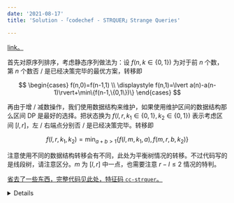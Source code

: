 ```yaml
---
date: '2021-08-17'
title: 'Solution -「codechef - STRQUER」Strange Queries'

---
```


[link。](https://www.codechef.com/problems/STRQUER)

首先对原序列排序，考虑静态序列做法为：设 $f(n,k\in\{0,1\})$ 为对于前 $n$ 个数，第 $n$ 个数否 / 是已经决策完毕的最优方案，转移即

$$
\begin{cases}
f(n,0)=f(n-1,1) \\
\displaystyle
f(n,1)=\lvert a(n)-a(n-1)\rvert+\min\{f(n-1,\{0,1\})\}
\end{cases}
$$

再由于增 / 减数操作，我们使用数据结构来维护，如果使用维护区间的数据结构那么区间 DP 是最好的选择。把状态换为 $f(l,r,k_1\in\{0,1\},k_2\in\{0,1\})$ 表示考虑区间 $[l,r]$，左 / 右端点分别否 / 是已经决策完毕。转移即

$$
f(l,r,k_1,k_2)=\min_{a+b>1}\{f(l,m,k_1,a),f(m,r,b,k_2)\}
$$

注意使用不同的数据结构转移会有不同，此处为平衡树情况的转移。不过代码写的是线段树，请注意区分。$m$ 为 $[l,r]$ 中一点，也需要注意 $r-l\leqslant2$ 情况的特判。

[省去了一些东西，完整代码见此处，特征码 `cc-strquer`。](https://www.cnblogs.com/orchid-any/articles/15153763.html)

<details>

```cpp[class="line-numbers"]
const long long inf = 1e18;
namespace 😅😅 {
struct node {
  int ls, rs, num;
  long long l, r, mx, mn;
  long long dp[2][2];
  long long *const operator[](const long long i) { return dp[i]; }
} 😅[2 * 200000 * 60];
int tot;
int fuck😅(long long l, long long r) {
  int shit = ++tot;
  😅[shit].ls = 😅[shit].rs = 0;
  😅[shit].l = l, 😅[shit].r = r;
  😅[shit].num = 0;
  return shit;
}
void Merge(node &$😅, node x, node y) {
  node ap;
  bool flag = 0;
  if (!x.num) {
    ap = y;
    flag = 1;
  }
  if (!y.num) {
    ap = x;
    flag = 1;
  }
  if (flag) {
    $😅.mn = ap.mn;
    $😅.mx = ap.mx;
    for (int i = 0; i < 2; ++i) {
      for (int j = 0; j < 2; ++j) $😅[i][j] = ap[i][j];
    }
    return;
  }
  $😅.mn = x.mn;
  $😅.mx = y.mx;
  for (int i = 0; i < 2; ++i) {
    for (int j = 0; j < 2; ++j) {
      $😅[i][j] = -inf;
      for (int a = 0; a < 2; ++a) {
        for (int b = 0; b < 2; ++b)
          Max($😅[i][j], x[i][a] + y[b][j] + a * b * (y.mn - x.mx));
      }
    }
  }
}
void add(int p, long long x, int v) {
  auto &l = 😅[p].l, &r = 😅[p].r;
  if (!p) p = ++tot;
  😅[p].num += v;
  if (l == r) {
    😅[p].mx = 😅[p].mn = x;
    😅[p][0][0] = 😅[p][1][1] = -inf;
    😅[p][0][1] = 😅[p][1][0] = 0;
    return;
  }
  long long mid = (l + r) >> 1;
  if (mid >= x) {
    if (!😅[p].ls) 😅[p].ls = fuck😅(l, mid);
    add(😅[p].ls, x, v);
  } else {
    if (!😅[p].rs) 😅[p].rs = fuck😅(mid + 1, r);
    add(😅[p].rs, x, v);
  }
  Merge(😅[p], 😅[😅[p].ls], 😅[😅[p].rs]);
}
}  // namespace 😅😅
signed main() {
  int T;
  for (cin > T; T; --T) {
    int n, q;
    cin > n > q;
    😅😅::fuck😅(0, inf);
    for (long long x; n; --n) {
      cin > x;
      😅😅::add(1, x, 1);
    }
    for (int t; q; --q) {
      long long x;
      cin > t > x;
      if (t == 0)
        😅😅::add(1, x, 1);
      else
        😅😅::add(1, x, -1);
      cout < 😅😅::😅[1].mx - 😅😅::😅[1].mn - imax(😅😅::😅[1][1][1], 0LL) < '\n';
    }
    😅😅::tot = 0;
  }
  return 0;
}
```

</details>